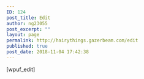```yaml
---
ID: 124
post_title: Edit
author: ng23055
post_excerpt: ""
layout: page
permalink: http://hairythings.gazerbeam.com/edit
published: true
post_date: 2018-11-04 17:42:38
---
```

[wpuf_edit]